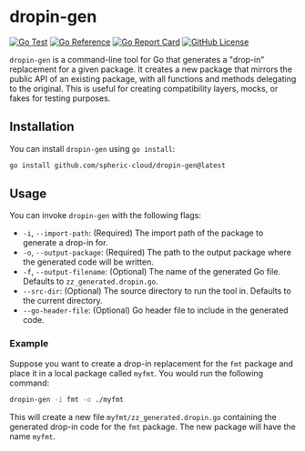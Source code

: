 # dropin-gen

[![Go Test](https://github.com/spheric-cloud/dropin-gen/actions/workflows/go-test.yml/badge.svg)](https://github.com/spheric-cloud/dropin-gen/actions/workflows/go-test.yml)
[![Go Reference](https://pkg.go.dev/badge/spheric.cloud/dropin-gen.svg)](https://pkg.go.dev/github.com/spheric-cloud/dropin-gen)
[![Go Report Card](https://goreportcard.com/badge/spheric.cloud/dropin-gen)](https://goreportcard.com/report/spheric.cloud/dropin-gen)
[![GitHub License](https://img.shields.io/static/v1?label=License&message=Apache-2.0&color=blue)](LICENSE)

`dropin-gen` is a command-line tool for Go that generates a "drop-in" replacement for a given package. It creates a new package that mirrors the public API of an existing package, with all functions and methods delegating to the original. This is useful for creating compatibility layers, mocks, or fakes for testing purposes.

## Installation

You can install `dropin-gen` using `go install`:

```sh
go install github.com/spheric-cloud/dropin-gen@latest
```

## Usage

You can invoke `dropin-gen` with the following flags:

- `-i`, `--import-path`: (Required) The import path of the package to generate a drop-in for.
- `-o`, `--output-package`: (Required) The path to the output package where the generated code will be written.
- `-f`, `--output-filename`: (Optional) The name of the generated Go file. Defaults to `zz_generated.dropin.go`.
- `--src-dir`: (Optional) The source directory to run the tool in. Defaults to the current directory.
- `--go-header-file`: (Optional) Go header file to include in the generated code.

### Example

Suppose you want to create a drop-in replacement for the `fmt` package and place it in a local package called `myfmt`. You would run the following command:

```sh
dropin-gen -i fmt -o ./myfmt
```

This will create a new file `myfmt/zz_generated.dropin.go` containing the generated drop-in code for the `fmt` package. The new package will have the name `myfmt`.
